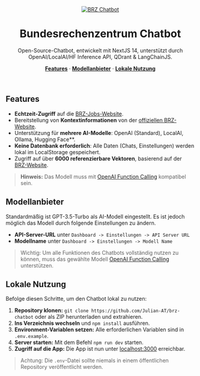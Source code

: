 <div align="center"> <a href="https://brz-chatbot.vercel.app/"> <img src="https://brz-chatbot.vercel.app/opengraph-image.png" alt="BRZ Chatbot"> </a> <h1>Bundesrechenzentrum Chatbot</h1> </div> <p align="center">  Open-Source-Chatbot, entwickelt mit NextJS 14, unterstützt durch OpenAI/LocalAI/HF Inference API, QDrant & LangChainJS. </p> <p align="center"> <a href="#features"><strong>Features</strong></a> · <a href="#model-provider"><strong>Modellanbieter</strong></a> · <a href="#lokal-nutzen"><strong>Lokale Nutzung</strong></a> </p> <br/>

Features
--------

*   **Echtzeit-Zugriff** auf die [BRZ-Jobs-Website](https://www.brz-jobs.at/Jobs).
*   Bereitstellung von **Kontextinformationen** von der [offiziellen BRZ-Website](https://brz.gv.at/).
*   Unterstützung für **mehrere AI-Modelle**: OpenAI (Standard), LocalAI, Ollama, Hugging Face\*\*.
*   **Keine Datenbank erforderlich**: Alle Daten (Chats, Einstellungen) werden lokal im LocalStorage gespeichert.
*   Zugriff auf über **6000 referenzierbare Vektoren**, basierend auf der [BRZ-Website](https://brz.gv.at/). 

> **Hinweis:** Das Modell muss mit [OpenAI Function Calling](https://platform.openai.com/docs/guides/function-calling) kompatibel sein.

Modellanbieter
--------------

Standardmäßig ist GPT-3.5-Turbo als AI-Modell eingestellt. Es ist jedoch möglich das Modell durch folgende Einstellungen zu ändern.

*   **API-Server-URL** unter `Dashboard -> Einstellungen -> API Server URL`
*   **Modellname** unter `Dashboard -> Einstellungen -> Modell Name`

> Wichtig: Um alle Funktionen des Chatbots vollständig nutzen zu können, muss das gewählte Modell [OpenAI Function Calling](https://platform.openai.com/docs/guides/function-calling) unterstützen.

Lokale Nutzung
--------------

Befolge diesen Schritte, um den Chatbot lokal zu nutzen:

1.  **Repository klonen:** `git clone https://github.com/Julian-AT/brz-chatbot` oder als ZIP herunterladen und extrahieren.
2.  **Ins Verzeichnis wechseln** und `npm install` ausführen.
3.  **Environment-Variablen setzen:** Alle erforderlichen Variablen sind in `.env.example`.
4.  **Server starten:** Mit dem Befehl `npm run dev` starten.
5.  **Zugriff auf die App:** Die App ist nun unter [localhost:3000](http://localhost:3000/) erreichbar.

> Achtung: Die `.env`\-Datei sollte niemals in einem öffentlichen Repository veröffentlicht werden.